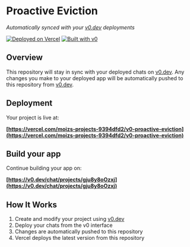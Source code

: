 # Proactive Eviction

*Automatically synced with your [v0.dev](https://v0.dev) deployments*

[![Deployed on Vercel](https://img.shields.io/badge/Deployed%20on-Vercel-black?style=for-the-badge&logo=vercel)](https://vercel.com/moizs-projects-9394dfd2/v0-proactive-eviction)
[![Built with v0](https://img.shields.io/badge/Built%20with-v0.dev-black?style=for-the-badge)](https://v0.dev/chat/projects/gju8y8oOzxj)

## Overview

This repository will stay in sync with your deployed chats on [v0.dev](https://v0.dev).
Any changes you make to your deployed app will be automatically pushed to this repository from [v0.dev](https://v0.dev).

## Deployment

Your project is live at:

**[https://vercel.com/moizs-projects-9394dfd2/v0-proactive-eviction](https://vercel.com/moizs-projects-9394dfd2/v0-proactive-eviction)**

## Build your app

Continue building your app on:

**[https://v0.dev/chat/projects/gju8y8oOzxj](https://v0.dev/chat/projects/gju8y8oOzxj)**

## How It Works

1. Create and modify your project using [v0.dev](https://v0.dev)
2. Deploy your chats from the v0 interface
3. Changes are automatically pushed to this repository
4. Vercel deploys the latest version from this repository